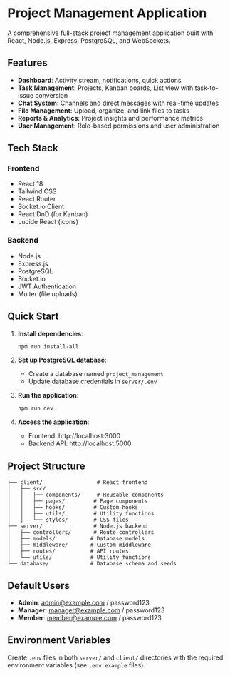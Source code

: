 # Project Management Application

A comprehensive full-stack project management application built with React, Node.js, Express, PostgreSQL, and WebSockets.

## Features

- **Dashboard**: Activity stream, notifications, quick actions
- **Task Management**: Projects, Kanban boards, List view with task-to-issue conversion
- **Chat System**: Channels and direct messages with real-time updates
- **File Management**: Upload, organize, and link files to tasks
- **Reports & Analytics**: Project insights and performance metrics
- **User Management**: Role-based permissions and user administration

## Tech Stack

### Frontend
- React 18
- Tailwind CSS
- React Router
- Socket.io Client
- React DnD (for Kanban)
- Lucide React (icons)

### Backend
- Node.js
- Express.js
- PostgreSQL
- Socket.io
- JWT Authentication
- Multer (file uploads)

## Quick Start

1. **Install dependencies**:
   ```bash
   npm run install-all
   ```

2. **Set up PostgreSQL database**:
   - Create a database named `project_management`
   - Update database credentials in `server/.env`

3. **Run the application**:
   ```bash
   npm run dev
   ```

4. **Access the application**:
   - Frontend: http://localhost:3000
   - Backend API: http://localhost:5000

## Project Structure

```
├── client/                 # React frontend
│   ├── src/
│   │   ├── components/     # Reusable components
│   │   ├── pages/         # Page components
│   │   ├── hooks/         # Custom hooks
│   │   ├── utils/         # Utility functions
│   │   └── styles/        # CSS files
├── server/                # Node.js backend
│   ├── controllers/       # Route controllers
│   ├── models/           # Database models
│   ├── middleware/       # Custom middleware
│   ├── routes/           # API routes
│   └── utils/            # Utility functions
└── database/             # Database schema and seeds
```

## Default Users

- **Admin**: admin@example.com / password123
- **Manager**: manager@example.com / password123
- **Member**: member@example.com / password123

## Environment Variables

Create `.env` files in both `server/` and `client/` directories with the required environment variables (see `.env.example` files).
